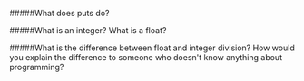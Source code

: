 #####What does puts do?

#####What is an integer? What is a float?

#####What is the difference between float and integer division? How would you explain the difference to someone who doesn't know anything about programming?